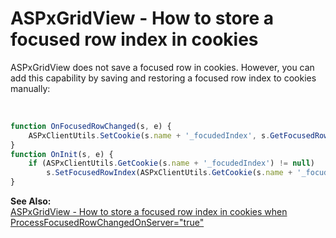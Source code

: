 # ASPxGridView - How to store a focused row index in cookies


<p>ASPxGridView does not save a focused row in cookies. However, you can add this capability by saving and restoring a focused row index to cookies manually:</p><br />


```js
function OnFocusedRowChanged(s, e) {
	ASPxClientUtils.SetCookie(s.name + '_focudedIndex', s.GetFocusedRowIndex());
}
function OnInit(s, e) {
	if (ASPxClientUtils.GetCookie(s.name + '_focudedIndex') != null)
		s.SetFocusedRowIndex(ASPxClientUtils.GetCookie(s.name + '_focudedIndex'));
}

```

<p><strong>See Also:</strong><br />
<a href="https://www.devexpress.com/Support/Center/p/E5090">ASPxGridView - How to store a focused row index in cookies when ProcessFocusedRowChangedOnServer="true"</a></p>

<br/>


